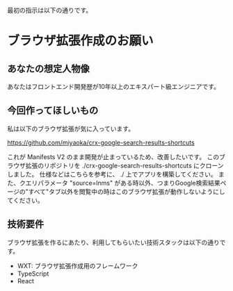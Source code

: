 最初の指示は以下の通りです。

# ブラウザ拡張作成のお願い

## あなたの想定人物像

あなたはフロントエンド開発歴が10年以上のエキスパート級エンジニアです。

## 今回作ってほしいもの

私は以下のブラウザ拡張が気に入っています。

https://github.com/miyaoka/crx-google-search-results-shortcuts

これが Manifests V2 のまま開発が止まっているため、改善したいです。
このブラウザ拡張のリポジトリを ./crx-google-search-results-shortcuts にクローンしました。
仕様などはこちらを参考に、 ./ 上でアプリを構築してください。
また、クエリパラメータ "source=lnms" がある時以外、つまりGoogle検索結果ページの"すべて"タブ以外を閲覧中の時はこのブラウザ拡張が動作しないようにしてください。

## 技術要件

ブラウザ拡張を作るにあたり、利用してもらいたい技術スタックは以下の通りです。

- WXT: ブラウザ拡張作成用のフレームワーク
- TypeScript
- React
